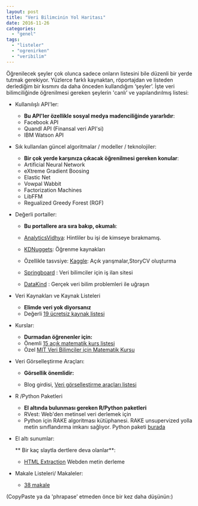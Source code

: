 ```yaml
---
layout: post
title: "Veri Bilimcinin Yol Haritası"
date: 2016-11-26
categories: 
  - "genel"
tags: 
  - "listeler"
  - "ogrenirken"
  - "veribilim"
---
```


Öğrenilecek şeyler çok olunca sadece onların listesini bile düzenli bir yerde tutmak gerekiyor. Yüzlerce farklı kaynaktan, röportajdan ve listeden derlediğim bir kısmını da daha önceden kullandığım ‘şeyler’. İşte veri bilimciliğinde öğrenilmesi gereken şeylerin 'canlı’ ve yapılandırılmış listesi:

- Kullanılışlı API'ler:
    
    - **Bu API'ler özellikle sosyal medya madenciliğinde yararlıdır**:
    - Facebook API
    - Quandl API (Finansal veri API'si)
    - IBM Watson API
- Sık kullanılan güncel algoritmalar / modeller / teknolojiler:
    
    - **Bir çok yerde karşınıza çıkacak öğrenilmesi gereken konular**:
    - Artificial Neural Network
    - eXtreme Gradient Boosing
    - Elastic Net
    - Vowpal Wabbit
    - Factorization Machines
    - LibFFM
    - Regualized Greedy Forest (RGF)
- Değerli portaller:
    
    - **Bu portallere ara sıra bakıp, okumalı**:
    - [AnalyticsVidhya](https://www.analyticsvidhya.com/): Hintliler bu işi de kimseye bırakmamış.
        
    - [KDNuggets](http://www.kdnuggets.com/): Öğrenme kaynakları
        
    - Özellikle tasvsiye: [Kaggle](https://www.kaggle.com/): Açık yarışmalar,StoryCV oluşturma
    - [Springboard](https://www.springboard.com/) : Veri bilimciler için iş ilan sitesi
    - [DataKind](http://www.datakind.org/) : Gerçek veri bilim problemleri ile uğraşın
- Veri Kaynakları ve Kaynak Listeleri
    
    - **Elimde veri yok diyorsanız**
    - Değerli [19 ücretsiz kaynak listesi](https://www.springboard.com/blog/free-public-data-sets-data-science-project/)
- Kurslar:
    
    - **Durmadan öğrenenler için:**
    - Önemli [15 açık matematik kurs listesi](http://www.kdnuggets.com/2015/09/15-math-mooc-data-science.html)
    - Özel [MIT Veri Bilimciler için Matematik Kursu](https://ocw.mit.edu/courses/mathematics/18-s096-topics-in-mathematics-of-data-science-fall-2015/)
- Veri Görselleştirme Araçları:
    
    - **Görsellik önemlidir:**
        
    - Blog girdisi, [Veri görselleştirme araçları listesi](https://www.springboard.com/blog/31-free-data-visualization-tools/)
        
- R /Python Paketleri
    
    - **El altında bulunması gereken R/Python paketleri**
    - RVest: Web'den metinsel veri derlemek için
    - Python için RAKE algoritması kütüphanesi. RAKE unsupervized yolla metin sınıflandırma imkanı sağlıyor. Python paketi [burada](https://pypi.python.org/pypi/python-rake)
- El altı sunumlar:
    
    \*\* Bir kaç slaytla dertlere deva olanlar\*\*:
    
    - [HTML Extraction](https://www.eecis.udel.edu/~trnka/CISC889-11S/lectures/chris-html.pdf) Webden metin derleme
- Makale Listeleri/ Makaleler:
    
    - [38 makale](http://www.datasciencecentral.com/profiles/blogs/30-seminal-articles-every-data-scientist-should-read)

(CopyPaste ya da 'phrapase’ etmeden önce bir kez daha düşünün:)
